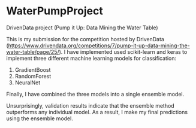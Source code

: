 # WaterPumpProject
DrivenData project (Pump it Up: Data Mining the Water Table)

This is my submission for the competition hosted by DrivenData (https://www.drivendata.org/competitions/7/pump-it-up-data-mining-the-water-table/page/25/).
I have implemented used scikit-learn and keras to implement three different machine learning models for classification:
1) GradientBoost
2) RandomForest
3) NeuralNet

Finally, I have combined the three models into a single ensemble model. 

Unsurprisingly, validation results indicate that the ensemble method outperforms any individual model. As a result, I make my final predictions using the ensemble model.

